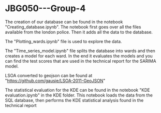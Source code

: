 # JBG050---Group-4

The creation of our database can be found in the notebook "Creating_database.ipynb". The notebook first goes over all the files available from the london police.
Then it adds all the data to the database. 

The "Plotting_wards.ipynb" file is used to explore the data.

The "Time_series_model.ipynb" file splits the database into wards and then creates a model for each ward. In the end it evaluates the models and you
can find the test scores that are used in the technical report for the SARIMA model.

LSOA converted to geojson can be found at "https://github.com/gausie/LSOA-2011-GeoJSON"



The statistical evaluation for the KDE can be found in the notebook "KDE evaluation.ipynb" in the KDE folder.
This notebook loads the data from the SQL database, then performs the KDE statistical analysis found in the technical report
